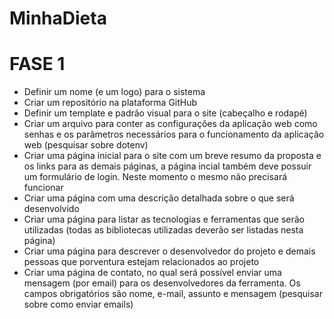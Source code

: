 # MinhaDieta

# FASE 1

- Definir um nome (e um logo) para o sistema
- Criar um repositório na plataforma GitHub
- Definir um template e padrão visual para o site (cabeçalho e rodapé)
- Criar um arquivo para conter as configurações da aplicação web como senhas e
os parâmetros necessários para o funcionamento da aplicação web (pesquisar
sobre dotenv)
- Criar uma página inicial para o site com um breve resumo da proposta e os links
para as demais páginas, a página incial também deve possuir um formulário de
login. Neste momento o mesmo não precisará funcionar
- Criar uma página com uma descrição detalhada sobre o que será desenvolvido
- Criar uma página para listar as tecnologias e ferramentas que serão utilizadas
(todas as bibliotecas utilizadas deverão ser listadas nesta página)
- Criar uma página para descrever o desenvolvedor do projeto e demais pessoas
que porventura estejam relacionados ao projeto
- Criar uma página de contato, no qual será possível enviar uma mensagem (por
email) para os desenvolvedores da ferramenta. Os campos obrigatórios são
nome, e-mail, assunto e mensagem (pesquisar sobre como enviar emails)
